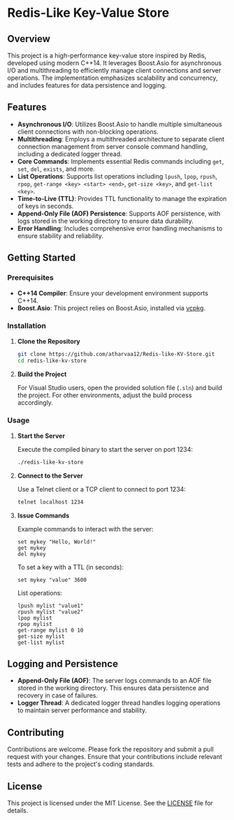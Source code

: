 # Redis-Like Key-Value Store

## Overview

This project is a high-performance key-value store inspired by Redis, developed using modern C++14. It leverages Boost.Asio for asynchronous I/O and multithreading to efficiently manage client connections and server operations. The implementation emphasizes scalability and concurrency, and includes features for data persistence and logging.

## Features

- **Asynchronous I/O**: Utilizes Boost.Asio to handle multiple simultaneous client connections with non-blocking operations.
- **Multithreading**: Employs a multithreaded architecture to separate client connection management from server console command handling, including a dedicated logger thread.
- **Core Commands**: Implements essential Redis commands including `get`, `set`, `del`, `exists`, and more.
- **List Operations**: Supports list operations including `lpush`, `lpop`, `rpush`, `rpop`, `get-range <key> <start> <end>`, `get-size <key>`, and `get-list <key>`.
- **Time-to-Live (TTL)**: Provides TTL functionality to manage the expiration of keys in seconds.
- **Append-Only File (AOF) Persistence**: Supports AOF persistence, with logs stored in the working directory to ensure data durability.
- **Error Handling**: Includes comprehensive error handling mechanisms to ensure stability and reliability.

## Getting Started

### Prerequisites

- **C++14 Compiler**: Ensure your development environment supports C++14.
- **Boost.Asio**: This project relies on Boost.Asio, installed via [vcpkg](https://github.com/microsoft/vcpkg).

### Installation

1. **Clone the Repository**

   ```bash
   git clone https://github.com/atharvaa12/Redis-like-KV-Store.git
   cd redis-like-kv-store
   ```

2. **Build the Project**

   For Visual Studio users, open the provided solution file (`.sln`) and build the project. For other environments, adjust the build process accordingly.

### Usage

1. **Start the Server**

   Execute the compiled binary to start the server on port 1234:

   ```bash
   ./redis-like-kv-store
   ```

2. **Connect to the Server**

   Use a Telnet client or a TCP client to connect to port 1234:

   ```bash
   telnet localhost 1234
   ```

3. **Issue Commands**

   Example commands to interact with the server:

   ```text
   set mykey "Hello, World!"
   get mykey
   del mykey
   ```

   To set a key with a TTL (in seconds):

   ```text
   set mykey "value" 3600
   ```

   List operations:

   ```text
   lpush mylist "value1"
   rpush mylist "value2"
   lpop mylist
   rpop mylist
   get-range mylist 0 10
   get-size mylist
   get-list mylist
   ```

## Logging and Persistence

- **Append-Only File (AOF)**: The server logs commands to an AOF file stored in the working directory. This ensures data persistence and recovery in case of failures.
- **Logger Thread**: A dedicated logger thread handles logging operations to maintain server performance and stability.

## Contributing

Contributions are welcome. Please fork the repository and submit a pull request with your changes. Ensure that your contributions include relevant tests and adhere to the project's coding standards.

## License

This project is licensed under the MIT License. See the [LICENSE](LICENSE) file for details.


